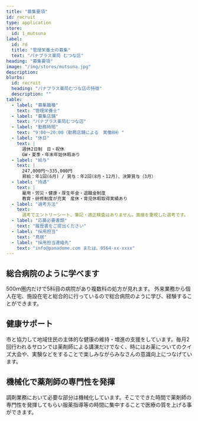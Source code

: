 ```yaml
---
title: "募集要項"
id: recruit
type: application
store:
  id: 1_mutsuna
label:
  id: rd
  title: "管理栄養士の募集"
  text: "パナプラス薬局 むつな店"
heading: "募集要項"
image: "/img/stores/mutsuna.jpg"
description:
blurbs:
  id: recruit
  heading: "パナプラス薬局むつな店の特徴"
  description: ""
table:
  - label: "募集職種"
    text: "管理栄養士"
  - label: "募集店舗"
    text: "パナプラス薬局むつな店"
  - label: "勤務時間"
    text: "9:00～20:00（勤務店舗による　実働8H）"
  - label: "休日"
    text: |
      週休2日制　日・祝休  
      GW・夏季・年末年始休暇あり
  - label: "給与"
    text: |
      247,000円〜335,000円  
      昇給：年1回(6月) / 賞与：年2回(8月・12月)、決算賞与（3月）
  - label: "待遇"
    text: |
      雇用・労災・健康・厚生年金・退職金制度  
      教育・研修制度が充実　産休・育児休暇取得実績あり
  - label: "選考方法"
    text:
      選考でエントリーシート、筆記・適正検査はありません。面接を重視した選考です。
  - label: "応募必要書類"
    text: "履歴書をご提出ください"
  - label: "採用担当"
    text: "鳥居"
  - label: "採用担当連絡先"
    text: "info@panadome.com または、0564-xx-xxxx"
---
```


## 総合病院のように学べます

500ｍ圏内だけで5科目の病院があり複数科の処方が見れます。
外来業務から個人在宅、施設在宅と総合的に行っているので総合病院のように学び、経験することができます。


## 健康サポート

市と協力して地域住民の主体的な健康の維持・増進の支援をしています。毎月2回行われるサロンでは薬剤師による講演だけでなく、時にはお薬についてのクイズ大会や、実験などをすることで楽しみながらみなさんの意識向上につなげています。

## 機械化で薬剤師の専門性を発揮

調剤業務において必要な部分は機械化しています。そこでできた時間で薬剤師の専門性を発揮してもらい服薬指導等の時間に集中することで医療の質を上げる事ができます。
